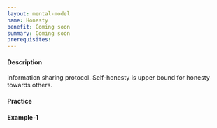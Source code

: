 ```yaml
---
layout: mental-model
name: Honesty
benefit: Coming soon
summary: Coming soon
prerequisites:
---
```


#### Description

information sharing protocol. Self-honesty is upper bound for honesty towards others.

#### Practice



#### Example-1

